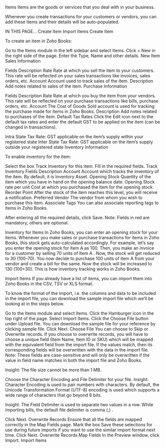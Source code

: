 Items
Items are the goods or services that you deal with in your business.

Whenever you create transactions for your customers or vendors, you can add these items and their details will be auto-populated.

IN THIS PAGE…
Create Item
Import Items
Create Item

To create an item in Zoho Books:

Go to the Items module in the left sidebar and select Items.
Click + New in the right side of the page.
Enter the Type, Name and other details.
New Item
Sales Information

Fields Description
Rate Rate at which you sell the item to your customers. This rate will be reflected on your sales transactions like invoices, sales orders, etc.
Account Account used to track sales of the item.
Description Add notes related to sales of the item.
Purchase Information

Fields Description
Rate Rate at which you buy the item from your vendors. This rate will be reflected on your purchase transactions like bills, purchase orders, etc.
Account The Cost of Goods Sold account is used for tracking the purchase made for items in Zoho Books.
Description Add notes related to purchases of the item.
Default Tax Rates
Click the Edit icon next to the default tax rates and enter the default GST to be applied on the item (can be changed in transactions).

Intra State Tax Rate: GST applicable on the item’s supply within your registered state
Inter State Tax Rate: GST applicable on the item’s supply outside your registered state
Inventory Information

To enable inventory for the item:

Select the box Track Inventory for this item.
Fill in the required fields.
Track Inventory
Fields Description
Account Account which tracks the inventory of the item. By default, it is Inventory Asset.
Opening Stock Quantity of the item which you have in hand on the opening balance date.
Opening Stock rate per unit Cost at which you purchased the item for the opening stock.
Reorder Point After the stock of the item reaches this level, you will receive a notification.
Preferred Vendor The vendor from whom you wish to purchase this item.
Associate Tags
You can also associate reporting tags to items in Zoho Books.

After entering all the required details, click Save.
Note:
Fields in red are mandatory, others are optional.

Inventory for Items
In Zoho Books, you can enter an opening stock for your items. Whenever you make sales or purchase transactions for items in Zoho Books, this stock gets auto-calculated accordingly. For example, let’s say you enter the opening stock for item A as 100. Then, you make an invoice for a customer by selling 70 units of Item A . Now, the stock will get reduced to 30 (100-70). You now decide to purchase 100 units of item A from your vendor and create a bill for the same. Now the stock will be increased to 130 (100+30). This is how inventory tracking works in Zoho Books.

Import Items
If you already have a list of items, you can import them into Zoho Books in the CSV, TSV or XLS format.

To know the format of the import, i.e. the columns and data to be included in the import file, you can download the sample import file which we’ll be looking at in the steps below.

Go to the Items module and select Items.
Click the Hamburger icon in the top right of the page.
Select Import Items.
Click the Choose File button under Upload file. You can download the sample file for your reference by clicking sample file.
Click Next.
Choose File
You can choose to Skip or Overwrite records. If you choose to overwrite records, you will have to choose a unique field (Item Name, Item ID or SKU) which will be mapped with the equivalent field from the import file. If the values match, then its corresponding fields will be overwritten with the data in the import file.
Note: These fields are case-sensitive and will only be overwritten if the value in field name matches in both the import file and Zoho Books.

Insight: The file size cannot be more than 1 MB.

Choose the Character Encoding and File Delimiter for your file.
Insight: Character Encoding is used to pair numbers with characters. By default, the Unicode Transformation Format (UTF-8) encoding is used which supports a wide range of characters that go beyond 8 bits.

Insight: The Field Delimiter is used to separate two values in a row. While importing bills, the default file delimiter is comma (,) .

Click Next.
Overwrite Records
Ensure that all the fields are mapped correctly in the Map Fields page.
Mark the box Save these selections for use during future imports if you want to use the similar import format next time.
Click Next.
Overwrite Records Map Fields
In the Preview window, click Import.
Import Items
